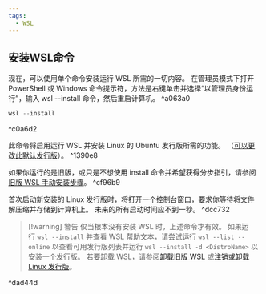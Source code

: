 ```yaml
---
tags:
  - WSL
---
```

## 安装WSL命令

现在，可以使用单个命令安装运行 WSL 所需的一切内容。 在管理员模式下打开 PowerShell 或 Windows 命令提示符，方法是右键单击并选择“以管理员身份运行”，输入 wsl --install 命令，然后重启计算机。 ^a063a0

```powershell
wsl --install
```

^c0a6d2

此命令将启用运行 WSL 并安装 Linux 的 Ubuntu 发行版所需的功能。 （[可以更改此默认发行版](https://learn.microsoft.com/zh-cn/windows/wsl/basic-commands#install)）。 ^1390e8

如果你运行的是旧版，或只是不想使用 install 命令并希望获得分步指引，请参阅[旧版 WSL 手动安装步骤](https://learn.microsoft.com/zh-cn/windows/wsl/install-manual)。 ^cf96b9

首次启动新安装的 Linux 发行版时，将打开一个控制台窗口，要求你等待将文件解压缩并存储到计算机上。 未来的所有启动时间应不到一秒。 ^dcc732

> [!warning] 警告
> 仅当根本没有安装 WSL 时，上述命令才有效。 如果运行 `wsl --install` 并查看 WSL 帮助文本，请尝试运行 `wsl --list --online` 以查看可用发行版列表并运行 `wsl --install -d <DistroName>` 以安装一个发行版。 若要卸载 WSL，请参阅[卸载旧版 WSL](https://learn.microsoft.com/zh-cn/windows/wsl/troubleshooting#uninstall-legacy-version-of-wsl) 或[注销或卸载 Linux 发行版](https://learn.microsoft.com/zh-cn/windows/wsl/basic-commands#unregister-or-uninstall-a-linux-distribution)。

^dad44d

